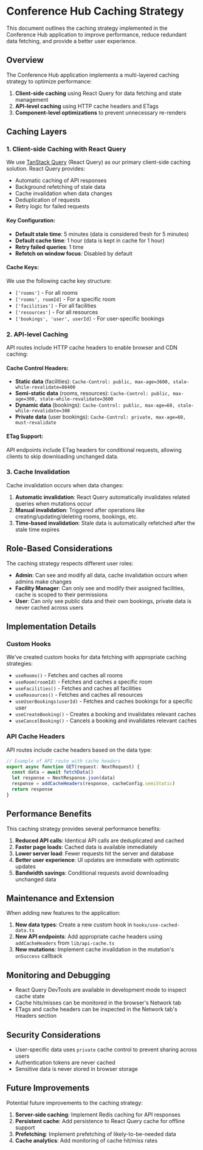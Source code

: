 # Conference Hub Caching Strategy

This document outlines the caching strategy implemented in the Conference Hub application to improve performance, reduce redundant data fetching, and provide a better user experience.

## Overview

The Conference Hub application implements a multi-layered caching strategy to optimize performance:

1. **Client-side caching** using React Query for data fetching and state management
2. **API-level caching** using HTTP cache headers and ETags
3. **Component-level optimizations** to prevent unnecessary re-renders

## Caching Layers

### 1. Client-side Caching with React Query

We use [TanStack Query](https://tanstack.com/query) (React Query) as our primary client-side caching solution. React Query provides:

- Automatic caching of API responses
- Background refetching of stale data
- Cache invalidation when data changes
- Deduplication of requests
- Retry logic for failed requests

#### Key Configuration:

- **Default stale time**: 5 minutes (data is considered fresh for 5 minutes)
- **Default cache time**: 1 hour (data is kept in cache for 1 hour)
- **Retry failed queries**: 1 time
- **Refetch on window focus**: Disabled by default

#### Cache Keys:

We use the following cache key structure:
- `['rooms']` - For all rooms
- `['rooms', roomId]` - For a specific room
- `['facilities']` - For all facilities
- `['resources']` - For all resources
- `['bookings', 'user', userId]` - For user-specific bookings

### 2. API-level Caching

API routes include HTTP cache headers to enable browser and CDN caching:

#### Cache Control Headers:

- **Static data** (facilities): `Cache-Control: public, max-age=3600, stale-while-revalidate=86400`
- **Semi-static data** (rooms, resources): `Cache-Control: public, max-age=300, stale-while-revalidate=3600`
- **Dynamic data** (bookings): `Cache-Control: public, max-age=60, stale-while-revalidate=300`
- **Private data** (user bookings): `Cache-Control: private, max-age=60, must-revalidate`

#### ETag Support:

API endpoints include ETag headers for conditional requests, allowing clients to skip downloading unchanged data.

### 3. Cache Invalidation

Cache invalidation occurs when data changes:

1. **Automatic invalidation**: React Query automatically invalidates related queries when mutations occur
2. **Manual invalidation**: Triggered after operations like creating/updating/deleting rooms, bookings, etc.
3. **Time-based invalidation**: Stale data is automatically refetched after the stale time expires

## Role-Based Considerations

The caching strategy respects different user roles:

- **Admin**: Can see and modify all data, cache invalidation occurs when admins make changes
- **Facility Manager**: Can only see and modify their assigned facilities, cache is scoped to their permissions
- **User**: Can only see public data and their own bookings, private data is never cached across users

## Implementation Details

### Custom Hooks

We've created custom hooks for data fetching with appropriate caching strategies:

- `useRooms()` - Fetches and caches all rooms
- `useRoom(roomId)` - Fetches and caches a specific room
- `useFacilities()` - Fetches and caches all facilities
- `useResources()` - Fetches and caches all resources
- `useUserBookings(userId)` - Fetches and caches bookings for a specific user
- `useCreateBooking()` - Creates a booking and invalidates relevant caches
- `useCancelBooking()` - Cancels a booking and invalidates relevant caches

### API Cache Headers

API routes include cache headers based on the data type:

```typescript
// Example of API route with cache headers
export async function GET(request: NextRequest) {
  const data = await fetchData()
  let response = NextResponse.json(data)
  response = addCacheHeaders(response, cacheConfig.semiStatic)
  return response
}
```

## Performance Benefits

This caching strategy provides several performance benefits:

1. **Reduced API calls**: Identical API calls are deduplicated and cached
2. **Faster page loads**: Cached data is available immediately
3. **Lower server load**: Fewer requests hit the server and database
4. **Better user experience**: UI updates are immediate with optimistic updates
5. **Bandwidth savings**: Conditional requests avoid downloading unchanged data

## Maintenance and Extension

When adding new features to the application:

1. **New data types**: Create a new custom hook in `hooks/use-cached-data.ts`
2. **New API endpoints**: Add appropriate cache headers using `addCacheHeaders` from `lib/api-cache.ts`
3. **New mutations**: Implement cache invalidation in the mutation's `onSuccess` callback

## Monitoring and Debugging

- React Query DevTools are available in development mode to inspect cache state
- Cache hits/misses can be monitored in the browser's Network tab
- ETags and cache headers can be inspected in the Network tab's Headers section

## Security Considerations

- User-specific data uses `private` cache control to prevent sharing across users
- Authentication tokens are never cached
- Sensitive data is never stored in browser storage

## Future Improvements

Potential future improvements to the caching strategy:

1. **Server-side caching**: Implement Redis caching for API responses
2. **Persistent cache**: Add persistence to React Query cache for offline support
3. **Prefetching**: Implement prefetching of likely-to-be-needed data
4. **Cache analytics**: Add monitoring of cache hit/miss rates 